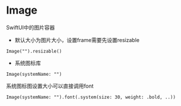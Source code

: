 # Image

SwiftUI中的图片容器

- 默认大小为图片大小，设置frame需要先设置resizable

`Image("").resizable()`

- 系统图标库

`Image(systemName: "")`

系统图标图设置大小可以直接调用font

`Image(systemName: "").font(.system(size: 30, weight: .bold, ..))`

